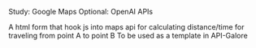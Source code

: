 Study:  Google Maps
Optional: OpenAI APIs

A html form that hook js into maps api for calculating distance/time for traveling from point A to point B
To be used as a template in API-Galore
